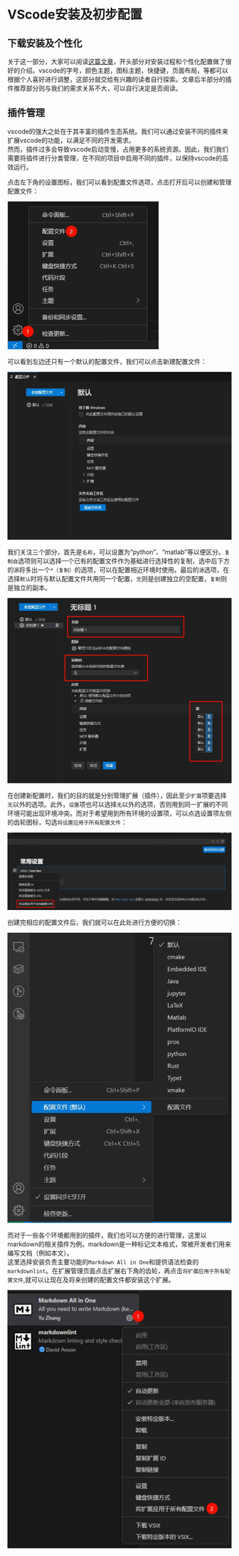 # VScode安装及初步配置

## 下载安装及个性化

关于这一部分，大家可以阅读[这篇文章](https://blog.csdn.net/msdcp/article/details/127033151)，开头部分对安装过程和个性化配置做了很好的介绍。vscode的字号，颜色主题，图标主题，快捷键，页面布局，等都可以根据个人喜好进行调整，这部分就交给有兴趣的读者自行探索。文章后半部分的插件推荐部分则与我们的需求关系不大，可以自行决定是否阅读。

## 插件管理

vscode的强大之处在于其丰富的插件生态系统。我们可以通过安装不同的插件来扩展vscode的功能，以满足不同的开发需求。  
然而，插件过多会导致vscode启动变慢，占用更多的系统资源。因此，我们我们需要将插件进行分类管理，在不同的项目中启用不同的插件，以保持vscode的高效运行。

点击左下角的设置图标，我们可以看到配置文件选项，点击打开后可以创建和管理配置文件：

![图片丢失](img/vscode_1.jpg "配置文件选项")

可以看到左边还只有一个默认的配置文件，我们可以点击新建配置文件：

![图片丢失](img/vscode_2.jpg "新建配置文件")

我们关注三个部分，首先是`名称`，可以设置为“python”、“matlab”等以便区分。`复制自`选项则可以选择一个已有的配置文件作为基础进行选择性的复制，选中后下方的`源`将多出一个`*（复制）`的选项，可以在配置相近环境时使用。最后的`源`选项，在选择`默认`时将与默认配置文件共用同一个配置，`无`则是创建独立的空配置，`复制`则是独立的副本。

![图片丢失](img/vscode_3.jpg "设置配置文件")

在创建新配置时，我们的目的就是分别管理扩展（插件），因此至少`扩展`项要选择`无`以外的选项。此外，`设置`项也可以选择`无`以外的选项，否则用到同一扩展的不同环境可能出现环境冲突。而对于希望用到所有环境的设置项，可以点选设置项左侧的齿轮图标，勾选`将设置应用于所有配置文件`：

![图片丢失](img/vscode_4.jpg "将设置应用于所有配置文件")

创建完相应的配置文件后，我们就可以在此处进行方便的切换：

![图片丢失](img/vscode_5.jpg "配置文件切换")

而对于一些各个环境都用到的插件，我们也可以方便的进行管理，这里以markdown的相关插件为例。markdown是一种标记文本格式，常被开发者们用来编写文档（例如本文）。  
这里选择安装负责主要功能的`Markdown All in One`和提供语法检查的`markdownlint`。在扩展管理页面点击扩展右下角的齿轮，再点击`将扩展应用于所有配置文件`,就可以让现在及将来创建的配置文件都安装这个扩展。

![图片丢失](img/vscode_6.jpg "将扩展应用于所有配置文件")
